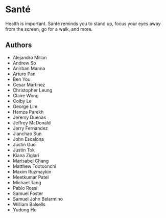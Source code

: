 # Santé
Health is important. Santé reminds you to stand up, focus your eyes away from the screen, go for a walk, and more.
## Authors
- Alejandro Millan
- Andrew So
- Anirban Manna
- Arturo Pan
- Ben You
- Cesar Martinez
- Christopher Leung
- Claire Wong
- Colby Le
- George Lim
- Hamza Parekh
- Jeremy Duenas
- Jeffrey McDonald
- Jerry Fernandez
- Jianchao Sun
- John Escalona
- Justin Guo
- Justin Tok
- Kiana Ziglari
- Marisabel Chang
- Matthew Tootoonchi
- Maxim Ruzmaykin
- Meetkumar Patel
- Michael Tang
- Pablo Rossi
- Samuel Foster
- Samuel John Belarmino 
- William Balsells
- Yudong Hu
